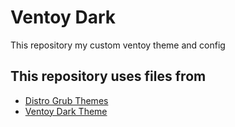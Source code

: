 # Ventoy Dark

This repository my custom ventoy theme and config


## This repository uses files from

- [Distro Grub Themes](https://github.com/AdisonCavani/distro-grub-themes)
- [Ventoy Dark Theme](https://www.gnome-look.org/p/1519894)
